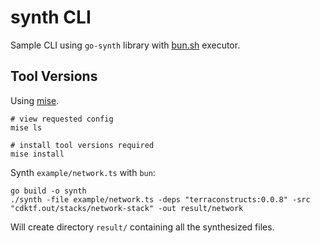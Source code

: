 # synth CLI

Sample CLI using `go-synth` library with [bun.sh](https://bun.sh) executor.

## Tool Versions

Using [mise](https://mise.jdx.dev/getting-started.html#quickstart).

```console
# view requested config
mise ls

# install tool versions required
mise install
```

Synth `example/network.ts` with `bun`:

```console
go build -o synth
./synth -file example/network.ts -deps "terraconstructs:0.0.8" -src "cdktf.out/stacks/network-stack" -out result/network
```

Will create directory `result/` containing all the synthesized files.
